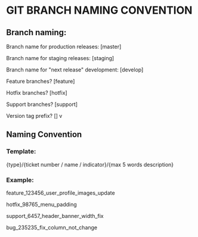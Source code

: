 # GIT BRANCH NAMING CONVENTION

## Branch naming:

Branch name for production releases: [master] 

Branch name for staging releases: [staging] 

Branch name for "next release" development: [develop]

Feature branches? [feature]  

Hotfix branches? [hotfix] 

Support branches? [support] 

Version tag prefix? [] v

## Naming Convention

### Template:

{type}/{ticket number / name / indicator}/{max 5 words description}

### Example:

feature_123456_user_profile_images_update

hotfix_98765_menu_padding

support_6457_header_banner_width_fix

bug_235235_fix_column_not_change